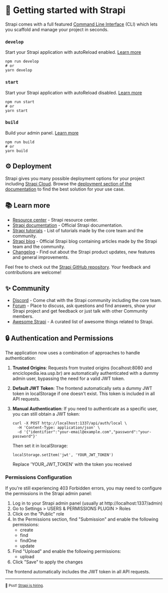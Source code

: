 # 🚀 Getting started with Strapi

Strapi comes with a full featured [Command Line Interface](https://docs.strapi.io/dev-docs/cli) (CLI) which lets you scaffold and manage your project in seconds.

### `develop`

Start your Strapi application with autoReload enabled. [Learn more](https://docs.strapi.io/dev-docs/cli#strapi-develop)

```
npm run develop
# or
yarn develop
```

### `start`

Start your Strapi application with autoReload disabled. [Learn more](https://docs.strapi.io/dev-docs/cli#strapi-start)

```
npm run start
# or
yarn start
```

### `build`

Build your admin panel. [Learn more](https://docs.strapi.io/dev-docs/cli#strapi-build)

```
npm run build
# or
yarn build
```

## ⚙️ Deployment

Strapi gives you many possible deployment options for your project including [Strapi Cloud](https://cloud.strapi.io). Browse the [deployment section of the documentation](https://docs.strapi.io/dev-docs/deployment) to find the best solution for your use case.

## 📚 Learn more

- [Resource center](https://strapi.io/resource-center) - Strapi resource center.
- [Strapi documentation](https://docs.strapi.io) - Official Strapi documentation.
- [Strapi tutorials](https://strapi.io/tutorials) - List of tutorials made by the core team and the community.
- [Strapi blog](https://strapi.io/blog) - Official Strapi blog containing articles made by the Strapi team and the community.
- [Changelog](https://strapi.io/changelog) - Find out about the Strapi product updates, new features and general improvements.

Feel free to check out the [Strapi GitHub repository](https://github.com/strapi/strapi). Your feedback and contributions are welcome!

## ✨ Community

- [Discord](https://discord.strapi.io) - Come chat with the Strapi community including the core team.
- [Forum](https://forum.strapi.io/) - Place to discuss, ask questions and find answers, show your Strapi project and get feedback or just talk with other Community members.
- [Awesome Strapi](https://github.com/strapi/awesome-strapi) - A curated list of awesome things related to Strapi.

## 🔒 Authentication and Permissions

The application now uses a combination of approaches to handle authentication:

1. **Trusted Origins**: Requests from trusted origins (localhost:8080 and enciclopedia.iea.usp.br) are automatically authenticated with a dummy admin user, bypassing the need for a valid JWT token.

2. **Default JWT Token**: The frontend automatically sets a dummy JWT token in localStorage if one doesn't exist. This token is included in all API requests.

3. **Manual Authentication**: If you need to authenticate as a specific user, you can still obtain a JWT token:
   ```
   curl -X POST http://localhost:1337/api/auth/local \
     -H 'Content-Type: application/json' \
     -d '{"identifier":"your-email@example.com","password":"your-password"}'
   ```
   Then set it in localStorage:
   ```
   localStorage.setItem('jwt', 'YOUR_JWT_TOKEN')
   ```
   Replace 'YOUR_JWT_TOKEN' with the token you received

### Permissions Configuration

If you're still experiencing 403 Forbidden errors, you may need to configure the permissions in the Strapi admin panel:

1. Log in to your Strapi admin panel (usually at http://localhost:1337/admin)
2. Go to Settings > USERS & PERMISSIONS PLUGIN > Roles
3. Click on the "Public" role
4. In the Permissions section, find "Submission" and enable the following permissions:
   - create
   - find
   - findOne
   - update
5. Find "Upload" and enable the following permissions:
   - upload
6. Click "Save" to apply the changes

The frontend automatically includes the JWT token in all API requests.

---

<sub>🤫 Psst! [Strapi is hiring](https://strapi.io/careers).</sub>
